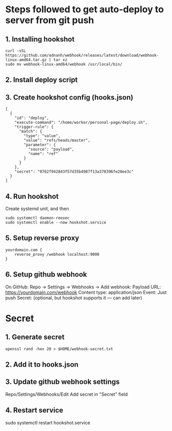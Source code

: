 # Steps followed to get auto-deploy to server from git push
## 1. Installing hookshot
```
curl -sSL https://github.com/adnanh/webhook/releases/latest/download/webhook-linux-amd64.tar.gz | tar xz
sudo mv webhook-linux-amd64/webhook /usr/local/bin/
```
## 2. Install deploy script
## 3. Create hookshot config (hooks.json)
```
[
  {
    "id": "deploy",
    "execute-command": "/home/worker/personal-page/deploy.sh",
    "trigger-rule": {
      "match": {
        "type": "value",
        "value": "refs/heads/master",
        "parameter": {
          "source": "payload",
          "name": "ref"
        }
      }
    },
    "secret": "0762f942843f57d35b4987f13a378396fe20ee3c"
  }
]
```
## 4. Run hookshot
Create systemd unit, and then
```
sudo systemctl daemon-reexec
sudo systemctl enable --now hookshot.service
```
## 5. Setup reverse proxy
```
yourdomain.com {
    reverse_proxy /webhook localhost:9000
}
```
## 6. Setup github webhook
On GitHub: Repo → Settings → Webhooks → Add webhook:
    Payload URL: https://yourdomain.com/webhook
    Content type: application/json
    Event: Just push
    Secret: (optional, but hookshot supports it — can add later)

# Secret
## 1. Generate secret
```
openssl rand -hex 20 > $HOME/webhook-secret.txt
```
## 2. Add it to hooks.json
## 3. Update github webhook settings
Repo/Settings/Webhooks/Edit
Add secret in "Secret" field
## 4. Restart service
sudo systemctl restart hookshot.service
